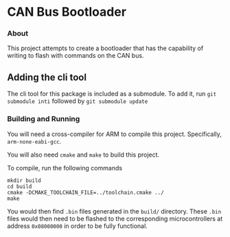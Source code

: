 # CAN Bus Bootloader

### About
This project attempts to create a bootloader that has the capability of writing to flash with commands on the CAN bus.

## Adding the cli tool
The cli tool for this package is included as a submodule.
To add it, run `git submodule inti` followed by `git submodule update`

### Building and Running
You will need a cross-compiler for ARM to compile this project. Specifically, `arm-none-eabi-gcc`.

You will also need `cmake` and `make` to build this project.

To compile, run the following commands

    mkdir build
	cd build
	cmake -DCMAKE_TOOLCHAIN_FILE=../toolchain.cmake ../
	make

You would then find `.bin` files generated in the `build/` directory. These `.bin` files would then need to be flashed to the corresponding microcontrollers at address `0x08000000` in order to be fully functional.
